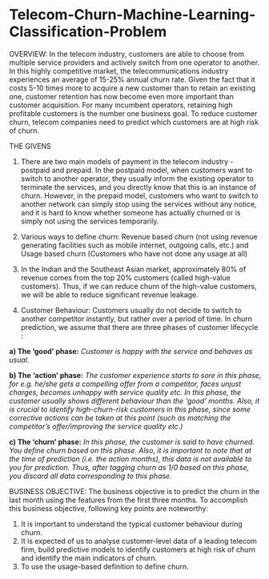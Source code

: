 # Telecom-Churn-Machine-Learning-Classification-Problem
OVERVIEW:
In the telecom industry, customers are able to choose from multiple service providers and actively switch from one operator to another. 
In this highly competitive market, the telecommunications industry experiences an average of 15-25% annual churn rate. 
Given the fact that it costs 5-10 times more to acquire a new customer than to retain an existing one, customer retention has now become even more important than customer acquisition. 
For many incumbent operators, retaining high profitable customers is the number one business goal. 
To reduce customer churn, telecom companies need to predict which customers are at high risk of churn.

THE GIVENS
1) There are two main models of payment in the telecom industry - postpaid and prepaid. 
In the postpaid model, when customers want to switch to another operator, they usually inform the existing operator to terminate the services, and you directly know that this is an instance of churn. 
However, in the prepaid model, customers who want to switch to another network can simply stop using the services without any notice, and it is hard to know whether someone has actually churned or is simply not using the services temporarily.

2) Various ways to define churn: Revenue based churn (not using revenue generating facilities such as mobile internet, outgoing calls, etc.) and Usage based churn (Customers who have not done any usage at all)

3) In the Indian and the Southeast Asian market, approximately 80% of revenue comes from the top 20% customers (called high-value customers). Thus, if we can reduce churn of the high-value customers, we will be able to reduce significant revenue leakage.

4) Customer Behaviour: Customers usually do not decide to switch to another competitor instantly, but rather over a period of time. In churn prediction, we assume that there are three phases of customer lifecycle :  

  **a) The ‘good’ phase:** *Customer is happy with the service and behaves as usual.*

  **b) The ‘action’ phase:** *The customer experience starts to sore in this phase, for e.g. he/she gets a compelling offer from a  competitor, faces unjust charges, becomes unhappy with service quality etc. In this phase, the customer usually shows different behaviour than the ‘good’ months. Also, it is crucial to identify high-churn-risk customers in this phase, since some corrective actions can be taken at this point (such as matching the competitor’s offer/improving the service quality etc.)*

  **c) The ‘churn’ phase:** *In this phase, the customer is said to have churned. You define churn based on this phase. Also, it is important to note that at the time of prediction (i.e. the action months), this data is not available to you for prediction. Thus, after tagging churn as 1/0 based on this phase, you discard all data corresponding to this phase.*

BUSINESS OBJECTIVE:
The business objective is to predict the churn in the last month using the features from the first three months. To accomplish this business objective, following key points are noteworthy:

1) It is important to understand the typical customer behaviour during churn.
2) It is expected of us to analyse customer-level data of a leading telecom firm, build predictive models to identify customers at high risk of churn and identify the main indicators of churn.
3) To use the usage-based definition to define churn.
